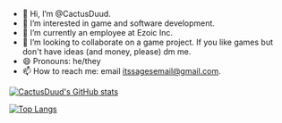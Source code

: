 - 👋 Hi, I’m @CactusDuud.
- 👀 I’m interested in game and software development.
- 🌱 I’m currently an employee at Ezoic Inc.
- 💞️ I’m looking to collaborate on a game project. If you like games but don't have ideas (and money, please) dm me.
- 😄 Pronouns: he/they
- 📫 How to reach me: email itssagesemail@gmail.com.

[![CactusDuud's GitHub stats](https://github-readme-stats.vercel.app/api?username=CactusDuud&theme=chartreuse-dark)](https://github.com/anuraghazra/github-readme-stats)

[![Top Langs](https://github-readme-stats.vercel.app/api/top-langs/?username=CactusDuud&theme=chartreuse-dark)](https://github.com/anuraghazra/github-readme-stats)
